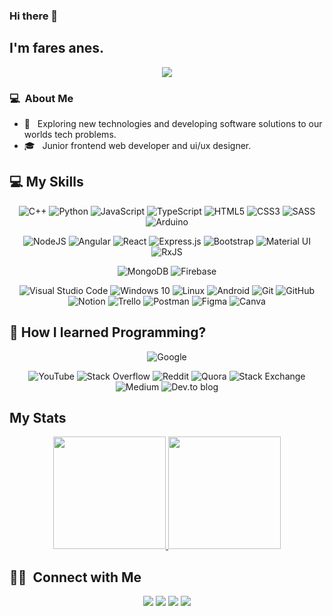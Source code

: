 ### Hi there 👋

## I'm fares anes.


<p align="center">
  <img src="https://readme-typing-svg.herokuapp.com?color=D83B7D&size=24&center=true&vCenter=true&width=500&height=32&lines=Full+Stack+Web+Develloper;Self-taught+programmer; 3 Years+of+experience;Always+learning...;Becoming+the+best+version+of+me+%F0%9F%98%8E">
</p>

### 💻 &nbsp;About Me 

- 🤔 &nbsp; Exploring new technologies and developing software solutions to our worlds tech problems.
- 🎓 &nbsp; Junior frontend web developer and ui/ux designer.


## 💻 My Skills

<p align="center">

<!--Programming languages-->
  <img alt="C++" src="https://img.shields.io/badge/c++-%2300599C.svg?style=for-the-badge&logo=c%2B%2B&logoColor=white"/>
  <img alt="Python" src="https://img.shields.io/badge/python-306998.svg?style=for-the-badge&logo=python&logoColor=white"/>
  <img alt="JavaScript" src="https://img.shields.io/badge/javascript-%23323330.svg?style=for-the-badge&logo=javascript&logoColor=%23F7DF1E"/>
  <img alt="TypeScript" src="https://img.shields.io/badge/typescript-%23007ACC.svg?style=for-the-badge&logo=typescript&logoColor=white"/>
  <img alt="HTML5" src="https://img.shields.io/badge/html5-%23E34F26.svg?style=for-the-badge&logo=html5&logoColor=white"/>
  <img alt="CSS3" src="https://img.shields.io/badge/css3-%231572B6.svg?style=for-the-badge&logo=css3&logoColor=white"/>
  <img alt="SASS" src="https://img.shields.io/badge/SASS-hotpink.svg?style=for-the-badge&logo=SASS&logoColor=white"/>

  <img alt="Arduino" src="https://img.shields.io/badge/-Arduino-00979D?style=for-the-badge&logo=Arduino&logoColor=white"/>
</p>

<p align="center">
<!--Frameworks and Libraries-->
  <img alt="NodeJS" src="https://img.shields.io/badge/node.js-%2343853D.svg?style=for-the-badge&logo=nodedotjs&logoColor=white"/>
  <img alt="Angular" src="https://img.shields.io/badge/angular-%23DD0031.svg?style=for-the-badge&logo=angular&logoColor=white"/>
    <img alt="React" src="https://img.shields.io/badge/React-20232A?style=for-the-badge&logo=react&logoColor=61DAFB"/>

  <img alt="Express.js" src="https://img.shields.io/badge/express.js-%23404d59.svg?style=for-the-badge&logo=express&logoColor=%2361DAFB"/>
  <img alt="Bootstrap" src="https://img.shields.io/badge/bootstrap-%23563D7C.svg?style=for-the-badge&logo=bootstrap&logoColor=white"/>
  <img alt="Material UI" src="https://img.shields.io/badge/materialui-%230081CB.svg?style=for-the-badge&logo=material-ui&logoColor=white"/>
  <img alt="RxJS" src="https://img.shields.io/badge/rxjs-%23B7178C.svg?style=for-the-badge&logo=reactivex&logoColor=white" />

</p>

<p align="center">
<!--DataBases-->
  <img alt="MongoDB" src ="https://img.shields.io/badge/MongoDB-%234ea94b.svg?style=for-the-badge&logo=mongodb&logoColor=white"/>
  <img alt="Firebase" src="https://img.shields.io/badge/firebase-%23039BE5.svg?style=for-the-badge&logo=firebase"/>
</p>

<p align="center">

<!--IDE-->
  <img alt="Visual Studio Code" src="https://img.shields.io/badge/VSCode-0078d7.svg?style=for-the-badge&logo=visual-studio-code&logoColor=white"/>

<!--Operatin Systems-->
  <img alt="Windows 10" src="https://img.shields.io/badge/Windows-0078D6?style=for-the-badge&logo=windows&logoColor=white" />
  <img alt="Linux" src="https://img.shields.io/badge/Linux-FCC624?style=for-the-badge&logo=linux&logoColor=black">
  <img alt="Android" src="https://img.shields.io/badge/Android-3DDC84?style=for-the-badge&logo=android&logoColor=white" />

<!--Version Control-->
  <img alt="Git" src="https://img.shields.io/badge/git-%23F05033.svg?style=for-the-badge&logo=git&logoColor=white"/>
  <img alt="GitHub" src="https://img.shields.io/badge/github-%23121011.svg?style=for-the-badge&logo=github&logoColor=white"/>

<!--Tools-->
  <img alt="Notion" src="https://img.shields.io/badge/Notion-%23000000.svg?style=for-the-badge&logo=notion&logoColor=white"/>
  <img alt="Trello" src="https://img.shields.io/badge/Trello-%23026AA7.svg?style=for-the-badge&logo=Trello&logoColor=white"/>
  <img alt="Postman" src="https://img.shields.io/badge/Postman-FF6C37?style=for-the-badge&logo=postman&logoColor=white" />

<!--Design-->
  <img alt="Figma" src="https://img.shields.io/badge/figma-%23F24E1E.svg?style=for-the-badge&logo=figma&logoColor=white"/>
  <img alt="Canva" src="https://img.shields.io/badge/Canva-%2300C4CC.svg?style=for-the-badge&logo=Canva&logoColor=white"/>

</p>

## 🤔 How I learned Programming?

<p align="center">
  <img alt="Google" src="https://img.shields.io/badge/google-4285f4.svg?style=for-the-badge&logo=google&logoColor=white"/>
</p>
<p align="center">
  <img alt="YouTube" src="https://img.shields.io/badge/Youtube-%23FF0000.svg?style=for-the-badge&logo=YouTube&logoColor=white"/>
  <img alt="Stack Overflow" src="https://img.shields.io/badge/-Stackoverflow-FE7A16?style=for-the-badge&logo=stack-overflow&logoColor=white"/>
  <img alt="Reddit" src="https://img.shields.io/badge/Reddit-%23FF4500.svg?style=for-the-badge&logo=Reddit&logoColor=white"/>
  <img alt="Quora" src="https://img.shields.io/badge/Quora-%23B92B27.svg?style=for-the-badge&logo=Quora&logoColor=white"/>
  <img alt="Stack Exchange" src="https://img.shields.io/badge/StackExchange-%23ffffff.svg?style=for-the-badge&logo=StackExchange&logoColor=white"/>
  <img alt="Medium" src="https://img.shields.io/badge/Medium-12100E?style=for-the-badge&logo=medium&logoColor=white"/>
  <img alt="Dev.to blog" src="https://img.shields.io/badge/dev.to-0A0A0A?style=for-the-badge&logo=dev.to&logoColor=white" >
</p>


## My Stats
<p align="center">
<a href="https://github.com/AVS1508">
  <img height="180em" src="https://github-readme-stats-eight-theta.vercel.app/api?username=cptfares&show_icons=true&theme=algolia&include_all_commits=true&count_private=true"/>
  <img height="180em" src="https://github-readme-stats-eight-theta.vercel.app/api/top-langs/?username=cptfares&layout=compact&langs_count=8&theme=algolia"/>
</a>
</p>


##  🤝🏻 &nbsp;Connect with Me

<p align="center">
<a href="https://www.linkedin.com/in/fares-anes-3213061a1/"><img src="https://img.shields.io/badge/-fares%20anes-0077B5?style=flat-square&logo=Linkedin&logoColor=white"/></a>
<a href="mailto:itsfares11@gmail.com"><img src="https://img.shields.io/badge/-itsfares11@gmail.com-D14836?style=flat-square&logo=Gmail&logoColor=white"/></a>
  <a href="https://www.facebook.com/profile.php?id=100017002397845"><img src="https://img.shields.io/badge/-fares-1877F2?style=flat&logo=Facebook&logoColor=white"/></a>
  <a href="https://instagram.com/cpt_fares"><img src="https://img.shields.io/badge/-@cpt_fares_-E4405F?style=flat&logo=Instagram&logoColor=white"/></a>
  




<!--
**cdthomp1/cdthomp1** is a ✨ _special_ ✨ repository because its `README.md` (this file) appears on your GitHub profile.

